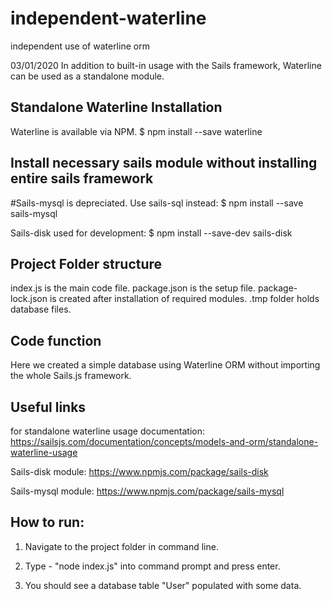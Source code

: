 # independent-waterline
independent use of waterline orm

03/01/2020
In addition to built-in usage with the Sails framework, Waterline can be used as a standalone module.

## Standalone Waterline Installation
Waterline is available via NPM.
$ npm install --save waterline

## Install necessary sails module without installing entire sails framework
#Sails-mysql is depreciated. Use sails-sql instead:
$ npm install --save sails-mysql

Sails-disk used for development:
$ npm install --save-dev sails-disk

## Project Folder structure
index.js is the main code file.
package.json is the setup file.
package-lock.json is created after installation of required modules.
.tmp folder holds database files.

## Code function
Here we created a simple database using Waterline ORM without importing the whole Sails.js framework.

## Useful links

for standalone waterline usage documentation:
https://sailsjs.com/documentation/concepts/models-and-orm/standalone-waterline-usage

Sails-disk module:
https://www.npmjs.com/package/sails-disk

Sails-mysql module:
https://www.npmjs.com/package/sails-mysql

## How to run:
1. Navigate to the project folder in command line.

2. Type - "node index.js" into command prompt and press enter.

3. You should see a database table "User" populated with some data.



